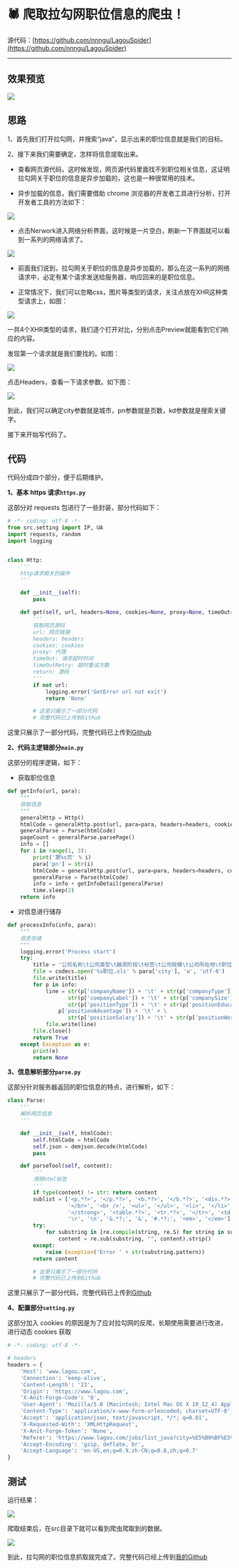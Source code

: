 # 🕷️ 爬取拉勾网职位信息的爬虫！

源代码：[https://github.com/nnngu/LagouSpider](https://github.com/nnngu/LagouSpider)

---

## 效果预览

![][7]

## 思路

1、首先我们打开拉勾网，并搜索“java”，显示出来的职位信息就是我们的目标。

2、接下来我们需要确定，怎样将信息提取出来。

* 查看网页源代码，这时候发现，网页源代码里面找不到职位相关信息，这证明拉勾网关于职位的信息是异步加载的，这也是一种很常用的技术。

* 异步加载的信息，我们需要借助 chrome 浏览器的开发者工具进行分析，打开开发者工具的方法如下：

![][1]

* 点击Nerwork进入网络分析界面，这时候是一片空白，刷新一下界面就可以看到一系列的网络请求了。

![][2]

* 前面我们说到，拉勾网关于职位的信息是异步加载的，那么在这一系列的网络请求中，必定有某个请求发送给服务器，响应回来的是职位信息。

* 正常情况下，我们可以忽略css，图片等类型的请求，关注点放在XHR这种类型请求上，如图：

![][3]

一共4个XHR类型的请求，我们逐个打开对比，分别点击Preview就能看到它们响应的内容。

发现第一个请求就是我们要找的。如图：

![][4]

点击Headers，查看一下请求参数。如下图：

![][5]

到此，我们可以确定city参数就是城市，pn参数就是页数，kd参数就是搜索关键字。

接下来开始写代码了。

## 代码

代码分成四个部分，便于后期维护。

**1、基本 https 请求`https.py`**

这部分对 requests 包进行了一些封装，部分代码如下：

```python
# -*- coding: utf-8 -*-
from src.setting import IP, UA
import requests, random
import logging


class Http:
    '''
    http请求相关的操作
    '''

    def __init__(self):
        pass

    def get(self, url, headers=None, cookies=None, proxy=None, timeOut=5, timeOutRetry=5):
        '''
        获取网页源码
        url: 网页链接
        headers: headers
        cookies: cookies
        proxy: 代理
        timeOut: 请求超时时间
        timeOutRetry: 超时重试次数
        return: 源码
        '''
        if not url:
            logging.error('GetError url not exit')
            return 'None'

		# 这里只展示了一部分代码
		# 完整代码已上传到Github
```

这里只展示了一部分代码，完整代码已上传到[Github](https://github.com/nnngu/LagouSpider)

**2、代码主逻辑部分`main.py`**

这部分的程序逻辑，如下：

* 获取职位信息

```python
def getInfo(url, para):
    """
    获取信息
    """
    generalHttp = Http()
    htmlCode = generalHttp.post(url, para=para, headers=headers, cookies=cookies)
    generalParse = Parse(htmlCode)
    pageCount = generalParse.parsePage()
    info = []
    for i in range(1, 3):
        print('第%s页' % i)
        para['pn'] = str(i)
        htmlCode = generalHttp.post(url, para=para, headers=headers, cookies=cookies)
        generalParse = Parse(htmlCode)
        info = info + getInfoDetail(generalParse)
        time.sleep(2)
    return info
```

* 对信息进行储存

```python
def processInfo(info, para):
    """
    信息存储
    """
    logging.error('Process start')
    try:
        title = '公司名称\t公司类型\t融资阶段\t标签\t公司规模\t公司所在地\t职位类型\t学历要求\t福利\t薪资\t工作经验\n'
        file = codecs.open('%s职位.xls' % para['city'], 'w', 'utf-8')
        file.write(title)
        for p in info:
            line = str(p['companyName']) + '\t' + str(p['companyType']) + '\t' + str(p['companyStage']) + '\t' + \
                   str(p['companyLabel']) + '\t' + str(p['companySize']) + '\t' + str(p['companyDistrict']) + '\t' + \
                   str(p['positionType']) + '\t' + str(p['positionEducation']) + '\t' + str(
                p['positionAdvantage']) + '\t' + \
                   str(p['positionSalary']) + '\t' + str(p['positionWorkYear']) + '\n'
            file.write(line)
        file.close()
        return True
    except Exception as e:
        print(e)
        return None
```

**3、信息解析部分`parse.py`**

这部分针对服务器返回的职位信息的特点，进行解析，如下：

```python
class Parse:
    '''
    解析网页信息
    '''

    def __init__(self, htmlCode):
        self.htmlCode = htmlCode
        self.json = demjson.decode(htmlCode)
        pass

    def parseTool(self, content):
        '''
        清除html标签
        '''
        if type(content) != str: return content
        sublist = ['<p.*?>', '</p.*?>', '<b.*?>', '</b.*?>', '<div.*?>', '</div.*?>',
                   '</br>', '<br />', '<ul>', '</ul>', '<li>', '</li>', '<strong>',
                   '</strong>', '<table.*?>', '<tr.*?>', '</tr>', '<td.*?>', '</td>',
                   '\r', '\n', '&.*?;', '&', '#.*?;', '<em>', '</em>']
        try:
            for substring in [re.compile(string, re.S) for string in sublist]:
                content = re.sub(substring, "", content).strip()
        except:
            raise Exception('Error ' + str(substring.pattern))
        return content

		# 这里只展示了一部分代码
		# 完整代码已上传到Github
```

这里只展示了一部分代码，完整代码已上传到[Github](https://github.com/nnngu/LagouSpider)

**4、配置部分`setting.py`**

这部分加入 cookies 的原因是为了应对拉勾网的反爬，长期使用需要进行改进，进行动态 cookies 获取

```python
# -*- coding: utf-8 -*-

# headers
headers = {
    'Host': 'www.lagou.com',
    'Connection': 'keep-alive',
    'Content-Length': '23',
    'Origin': 'https://www.lagou.com',
    'X-Anit-Forge-Code': '0',
    'User-Agent': 'Mozilla/5.0 (Macintosh; Intel Mac OS X 10_12_4) AppleWebKit/537.36 (KHTML, like Gecko) Chrome/63.0.3239.132 Safari/537.36',
    'Content-Type': 'application/x-www-form-urlencoded; charset=UTF-8',
    'Accept': 'application/json, text/javascript, */*; q=0.01',
    'X-Requested-With': 'XMLHttpRequest',
    'X-Anit-Forge-Token': 'None',
    'Referer': 'https://www.lagou.com/jobs/list_java?city=%E5%B9%BF%E5%B7%9E&cl=false&fromSearch=true&labelWords=&suginput=',
    'Accept-Encoding': 'gzip, deflate, br',
    'Accept-Language': 'en-US,en;q=0.9,zh-CN;q=0.8,zh;q=0.7'
}
```

## 测试

运行结果：

![][6]

爬取结束后，在src目录下就可以看到爬虫爬取到的数据。

![][7]

到此，拉勾网的职位信息抓取就完成了。完整代码已经上传到[我的Github](https://github.com/nnngu/LagouSpider)


  [1]: https://www.github.com/nnngu/FigureBed/raw/master/2018/2/3/1517604536071.jpg
  [2]: https://www.github.com/nnngu/FigureBed/raw/master/2018/2/3/1517604631241.jpg
  [3]: https://www.github.com/nnngu/FigureBed/raw/master/2018/2/3/1517605038140.jpg
  [4]: https://www.github.com/nnngu/FigureBed/raw/master/2018/2/3/1517605245280.jpg
  [5]: https://www.github.com/nnngu/FigureBed/raw/master/2018/2/3/1517605796162.jpg
  [6]: https://www.github.com/nnngu/FigureBed/raw/master/2018/2/3/1517607653279.jpg
  [7]: https://www.github.com/nnngu/FigureBed/raw/master/2018/2/3/1517607553153.jpg